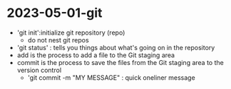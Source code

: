 
# 2023-05-01-git

- 'git init':initialize git repository (repo)
	- do not nest git repos
- 'git status' : tells you things about what's going on in the repository
- add is the process to add a file to the Git staging area
- commit is the process to save the files from the Git staging area to the version control
	- 'git commit -m "MY MESSAGE" : quick oneliner message 


